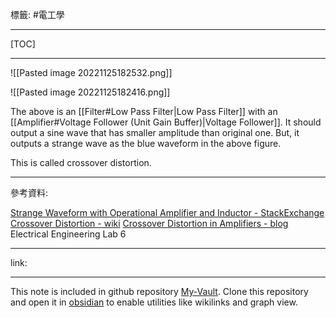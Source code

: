 標籤: #電工學 

---

[TOC]

---

![[Pasted image 20221125182532.png]]

![[Pasted image 20221125182416.png]]

The above is an [[Filter#Low Pass Filter|Low Pass Filter]] with an [[Amplifier#Voltage Follower (Unit Gain Buffer)|Voltage Follower]].
It should output a sine wave that has smaller amplitude than original one.
But, it outputs a strange wave as the blue waveform in the above figure.

This is called crossover distortion.

---

參考資料:

[Strange Waveform with Operational Amplifier and Inductor - StackExchange](https://electronics.stackexchange.com/questions/628884/strange-waveform-observed-using-push-pull-configuration-when-connecting-an-induc)
[Crossover Distortion - wiki](https://en.wikipedia.org/wiki/Crossover_distortion)
[Crossover Distortion in Amplifiers - blog](https://www.electronics-tutorials.ws/amplifier/amp_7.html)
Electrical Engineering Lab 6

---

link:


---

This note is included in github repository [My-Vault](https://github.com/LittleD3092/My-Vault.git). Clone this repository and open it in [obsidian](https://obsidian.md/) to enable utilities like wikilinks and graph view.